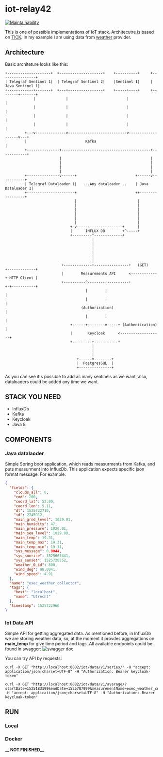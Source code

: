 iot-relay42
=============

[![Maintainability](https://api.codeclimate.com/v1/badges/4e9d039b4358c2626ef0/maintainability)](https://codeclimate.com/github/Kristis/iot-relay42/maintainability)

This is one of possible implementations of IoT stack. Architecutre is based on [TICK](https://www.influxdata.com/time-series-platform/). In my example I am using data from [weather](https://openweathermap.org/) provider.

## Architecture

Basic architeture looks like this:

```
+--------------------+  +--------------------+    +----------+     +----------------+
| Telegraf Sentinel 1|  | Telegraf Sentinel 2|    |Sentinel 1|     | Java Sentinel 1|
+------------+-------+  +---+----------------+    +-----+----+     +--------+-------+
             |              |                           |                   |
             |              |                           |                   |
             |              |                           |                   |
             |              |                           |                   |
         +---v--------------v---------------------------v-------------------v---+
         |                           Kafka                                      |
         +---------------+-----------------------------------------+------------+
                         |                                         |
                         |                                         |
                         |                                         |
                         |                                         |
         +---------------v------+                           +------v-----------+
         | Telegraf Dataloader 1|   ...Any dataloader...    | Java Dataloader 1|
         +----------------------+                           ++-----------------+
                                |                            |
                                |                            |
                                |                            |
                                |                            |
                                |                            |
                                |                            |
                              +-v---------------------+      |
                              |      INFLUX DB        +^-----+
                              +---------^-------------+
                                        |
                                        |
                                        |
                                        |
                                        |
                                        |
                          +-------------+----------------+   (GET)    +-------------+
                          |        Measurements API      <------------+ HTTP Client |
                          +----------^--------+----------+            +-+-----------+
                                     |        |                         |
                                     |        |                         |
                                   (Authorization)                      |
                                     |        |                         |
                              +------+--------v-----+ (Authentication)  |
                              |       Keycloak      <-------------------+
                              +---------+-----------+
                                        |
                                        |
                                        |
                                 +------v--------+
                                 |  PostgresSQL  |
                                 +---------------+

```

As you can see it's possible to add as many sentinels as we want, also, dataloaders could be added any time we want.
## STACK YOU NEED
 - InfluxDb
 - Kafka
 - Keycloak
 - Java 8

## COMPONENTS
### Java datalaoder
Simple Spring boot application, which reads measurments from Kafka, and puts measurment into InfluxDb. This application expects specific json format message. For example:
```json
{
  "fields": {
    "clouds_all": 0,
    "cod": 200,
    "coord_lat": 52.09,
    "coord_lon": 5.11,
    "dt": 1525722710,
    "id": 2745912,
    "main_grnd_level": 1029.01,
    "main_humidity": 47,
    "main_pressure": 1029.01,
    "main_sea_level": 1029.99,
    "main_temp": 19.31,
    "main_temp_max": 19.31,
    "main_temp_min": 19.31,
    "sys_message": 0.0044,
    "sys_sunrise": 1525665441,
    "sys_sunset": 1525720552,
    "weather_0_id": 800,
    "wind_deg": 98.0041,
    "wind_speed": 4.91
  },
  "name": "exec_weather_collector",
  "tags": {
    "host": "localhost",
    "name": "Utrecht"
  },
  "timestamp": 1525722960
}
```
### Iot Data API
Simple API for getting aggregated data. As mentioned before, in InfluxDb we are storing weather data, so, at the moment it provdes aggregations on **main_temp** for give time period and tags. All available endpoints could be found in swagger:
![swagger doc](https://i.imgur.com/ajoaCr9.png)

You can try API by requests:
```
curl -X GET "http://localhost:8082/iot/data/v1/series/" -H "accept: application/json;charset=UTF-8" -H "Authorization: Bearer keycloak-token"

curl -X GET "http://localhost:8082/iot/data/v1/average/?startDate=1525183199&endDate=1525787999&measurementName=exec_weather_collector" -H "accept: application/json;charset=UTF-8" -H "Authorization: Bearer keycloak-token"
```


## RUN
### Local


### Docker
**__ NOT FINISHED__** 

